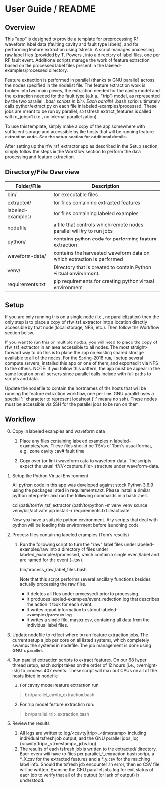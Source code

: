 # User Guide / README

## Overview

This "app" is designed to provide a template for preprocessing RF waveform label
data (faulting cavity and fault type labels), and for performing feature extraction
using tsfresh.  A script manages processing raw label files (provided by T. Powers),
into a directory of label files, one per RF fault event.  Additional scripts manage
the work of feature extraction based on the processed label files present in the
labeled-examples/processed directory.

Feature extraction is performed in parallel (thanks to GNU parallel) across the nodes
specified in the nodelist file.  The feature extraction work is broken into two main
pieces, the extraction needed for the cavity model and the extraction needed for the
fault type (a.k.a., "trip") model, as represented by the two parallel\_*.bash scripts
in bin/.  Each parallel\_*.bash script ultimately calls python/extract.py on each 
file in labeled-examples/processed.  These jobs are meant to be run by parallel, so
tsfresh.extract_features is called with n\_jobs=1 (i.e., no internal parallelization).

To use this template, simply make a copy of the app somewhere with sufficient
storage and accessible by the hosts that will be running feature extraction code.
See the setup section for additional details.

After setting up the rfw_tsf_extractor app as described in the Setup section, simply
follow the steps in the Workflow section to perform the data processing and 
feature extraction.

## Directory/File Overview

| Folder/File | Description |
| ----------- | ----------- |
| bin/ | for executable files |
| extracted/ | for files containing extracted features |
| labeled-examples/ | for files containing labeled examples |
| nodefile | a file that controls which remote nodes parallel will try to run jobs |
| python/ | contains python code for performing feature extraction |
| waveform-data/ | contains the harvested waveform data on which extraction is performed |
| venv/ | Directory that is created to contain Python virtual environment. |
| requirements.txt | pip requirements for creating python virtual environment |

## Setup

If you are only running this on a single node (i.e., no parallelization) then
the only step is to place a copy of rfw_tsf_extractor into a location directly
accessible by that node (local storage, NFS, etc.).  Then follow the Workflow
section below.

If you want to run this on multiple nodes, you will need to place the copy
of rfw_tsf_extractor in an area accessible to all nodes.  The most straight-
forward way to do this is to place the app on existing shared storage available
to all of the nodes.  For the Spring-2018 run, I setup several compute servers,
installed this app on one of them, and exported it via NFS to the others.  NOTE:
if you follow this pattern, the app must be appear in the same location on
all servers since parallel calls include with full paths to scripts and data.

Update the nodefile to contain the hostnames of the hosts that will be running
the feature extraction workflow, one per line.  GNU parallel uses a special ':'
character to represent localhost (':' means no ssh).  These nodes must be
accessible via SSH for the parallel jobs to be run on them.

## Workflow

0) Copy in labeled examples and waveform data
    1) Place any files containing labeled examples in labeled-examples/raw.
       These files should be TSVs of Tom's usual format, e.g.,
       zone cavity  cav#    fault   time

    2) Copy over (or link) waveform data to waveform-data.  The scripts expect
       the usual rf/<zone>/<date>/<time>/<capture_file> structure under
       waveform-data.

1) Setup the Python Virtual Environment

    All python code in this app was developed against stock Python 3.6.9 using the
    packages listed in requirements.txt.  Please install a similar python interpreter
    and run the following commands in a bash shell.

    cd /path/to/rfw_tsf_extractor
    /path/to/python -m venv venv
    source venv/bin/activate
    pip install -r requirements.txt
    deactivate

    Now you have a suitable python environment.  Any scripts that deal with python will
    be loading this environment before launching code.

2) Process files containing labeled examples (Tom's results)

    1) Run the following script to turn the "raw" label files under labeled-examples/raw
       into a directory of files under labeled_examples/processed, which contain a single
       event/label and are named for the event (<zone>-<timestamp>.tsv).
       
       bin/process_raw_label_files.bash

       Note that this script performs several ancillary functions besides actually
       processing the raw files.
       - It deletes all files under processed/ prior to processing.
       - It produces labeled-examples/event_reduction.log that describes the action
         it took for each event.
       - It writes report information to stdout labeled-examples/process.log
       - It writes a single file, master.csv, containing all data from the individual label
         files.

3) Update nodefile to reflect where to run feature extraction jobs.  The current setup
   a job per core on all listed systems, which completely swamps the systems in nodefile.
   The job management is done using GNU's parallel.

4) Run parallel extraction scripts to extract features.  On our 68 hyper thread setup,
   each script takes on the order of 12 hours (i.e., overnight-ish) to process 407 events.
   These script will max out CPUs on all of the hosts listed in nodefile
   
    1) For cavity model feature extraction run
    
      > bin/parallel_cavity_extraction.bash
    
    2) For trip model feature extraction run:
    
      > bin/parallel_trip_extraction.bash

5) Review the results
    1) All logs are written to log/\<cavity\|trip\>\_\<timestamp\> including individual tsfresh
       job output, and the GNU parallel jobs_log (\<cavity\|trip\>\_\<timestamp\>\_jobs.log)
    2) The results of each tsfresh job is written to the extracted/ directory.
       Each event will have to files per parallel_*_extraction.bash script, a *_X.csv
       for the extracted features and a *_y.csv for the matching label info.  Should
       the tsfresh job encounter an error, then no CSV file will be written.  Examine
       the GNU parallel jobs log for exit status of each job to verify that all of the
       output (or lack of output) is understood.
